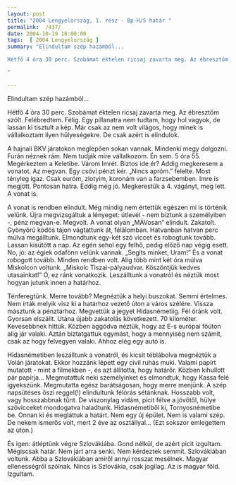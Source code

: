 ```yaml
---
layout: post
title: "2004 Lengyelország, 1. rész - Bp-H/S határ "
permalink:  /437/ 
date: 2004-10-19 10:00:00
tags:  [ 2004 Lengyelország ] 
summary: "Elindultam szép hazámból...

Hétfő 4 óra 30 perc. Szobámat éktelen ricsaj zavarta meg. Az ébresztőm szólt. Felébredtem. Félig. Egy pillanatra nem tudtam, hogy hol vagyok, de lassan ki tisztult a kép. Már csak az nem volt világos, hogy minek is vállalkoztam ilyen hülyeségekre. De csak azért is elindulok.

"

---
```

Elindultam szép hazámból...

Hétfő 4 óra 30 perc. Szobámat éktelen ricsaj zavarta meg. Az ébresztőm szólt. Felébredtem. Félig. Egy pillanatra nem tudtam, hogy hol vagyok, de lassan ki tisztult a kép. Már csak az nem volt világos, hogy minek is vállalkoztam ilyen hülyeségekre. De csak azért is elindulok.

A hajnali BKV járatokon meglepően sokan vannak. Mindenki megy dolgozni. Furán néznek rám. Nem tudják mire vállalkozom. Én sem. 5 óra 55. Megérkeztem a Keletibe. Várom Imrét. Biztos ide ér? Addig megkeresem a vonatot. Az megvan. Egy csövi pénzt kér. „Nincs apróm.” felelte. Most tényleg igaz. Csak euróm, zlotyim, koronám van a farzsebemben. Imre is megjött. Pontosan hatra. Eddig még jó. Megkerestük a 4. vágányt, meg lett. A vonat is.

A vonat is rendben elindult. Még mindig nem értettük egészen mi is történik velünk. Újra megvizsgáltuk a lényeget: útlevél - nem bíztunk a személyiben -, pénz megvan-e. Megvolt. A vonat olyan „MÁVosan” elindult. Zakatolt. Gyönyörű ködös tájon vágtattunk át, félálomban. Hatvanban hatvan perc múlva megálltunk. Elmondtunk egy-két szó viccet és robogtunk tovább. Lassan kisütött a nap. Az egén sehol egy felhő, pedig előző nap végig esett. No, jó: az égiek odafönn velünk vannak. „Segíts minket, Uram!” És a vonat robogott tovább. Minden rendben volt. Alig több mint két óra múlva Miskolcon voltunk. „Miskolc Tiszai-pályaudvar. Köszöntjük kedves utasainkat!” Ó, ez ránk vonatkozik. Leszálltunk a vonatról és néztük most hogyan jutunk innen a határhoz.

Ténferegtünk. Merre tovább? Megnéztük a helyi buszokat. Semmi értelmes. Nem írták melyik visz ki a határhoz vezető úton a város szélére. Vissza másztunk a pénztárhoz. Megvettük a jegyet Hidasnémetiig. Fél óránk volt. Gyorsan elszállt. Utána újabb zakatolás következett. 70 kilométer. Kevesebbnek hittük. Közben aggódva néztük, hogy az E-s európai főúton alig jár valaki. Aztán biztatgattuk egymást, hogy a mennyiség nem számít, csak az hogy felvegyen valaki. Ahhoz elég egy autó is.

Hidasnémetiben leszálltunk a vonatról, és kicsit téblábolva megnéztük a Volán járatokat. Ekkor hozzánk lépett egy civil ruhás muki. Valami papírt mutatott - mint a filmekben -, és azt állította, hogy határőr. Közben kihullott pár papírja... Megmutattuk neki személyinket és elmondtuk, hogy Kassa felé igyekszünk. Megmutatta egész barátságosan, hogy merre menjünk. A szép napsütéses őszi reggel(!) elindultunk félórás sétánknak. Hosszabb volt, vagy hosszabbnak tűnt. De viszonylag vidám, picit félve a jövőtől, hülye szóvicceket mondogatva haladtunk. Hidasnémetiből ki, Tornyosnémetibe be. Onnan ki és megláttuk a határt. Nem egy új épület. Nem is valami szép. De nekem ismerős volt, mert 2 éve az osztállyal... (Ezt sokszor emlegettem az úton.)

És igen: átléptünk végre Szlovákiába. Gond nélkül, de azért picit izgultam. Mégiscsak határ. Nem járt arra senki. Nem kérdeztek semmit. Szlovákiában voltunk. Abba a Szlovákiában amiről annyi rosszat mesélnek. Magyar ellenességről szólnak. Nincs is Szlovákia, csak jogilag. Az is magyar föld. Izgultam.